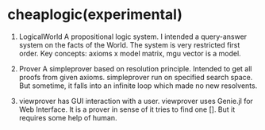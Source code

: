 # cheaplogic(experimental)

1. LogicalWorld
 A propositional logic system. I intended a query-answer system on the facts of the World.
 The system is very restricted first order.
 Key concepts: axioms x model matrix, mgu vector is a model.
 
2. Prover
 A simpleprover based on resolution principle. 
 Intended to get all proofs from given axioms.
 simpleprover run on specified search space.
 But sometime, it falls into an infinite loop which made no new resolvents.

3. viewprover has GUI interaction with a user.
 viewprover uses Genie.jl for Web Interface.
 It is a prover in sense of it tries to find one []. But it requires some help of human.
 
 
